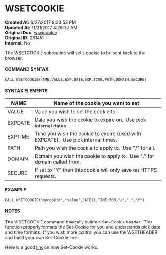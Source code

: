 # WSETCOOKIE

**Created At:** 6/27/2017 8:23:53 PM  
**Updated At:** 11/21/2017 4:26:37 AM  
**Original Doc:** [wsetcookie](https://docs.jbase.com/34473-docs/wsetcookie)  
**Original ID:** 261451  
**Internal:** No  


The WSETCOOKIE subroutine will set a cookie to be sent back to the browser.

#### **COMMAND SYNTAX**

```
CALL WSETCOOKIE(NAME,VALUE,EXP.DATE,EXP.TIME,PATH,DOMAIN,SECURE)
```

#### **SYNTAX ELEMENTS**


| NAME | Name of the cookie you want to set |
| --- | --- |
| VALUE | Value you wish to set the cookie to |
| EXPDATE | Date you wish the cookie to expire on.  Use pick internal dates. |
| EXPTIME | Time you wish the cookie to expire (used with EXPDATE).  Use pick internal times. |
| PATH | Path you wish the cookie to apply to.  Use "/" for all. |
| DOMAIN | Domain you wish the cookie to apply to.  Use "." for domain called from. |
| SECURE | If set to "Y" then this cookie will only save on HTTPS requests. |


#### EXAMPLE

```
CALL WSETCOOKIE("mycookie","value",DATE(),TIME+300,"/",".","Y")
```

#### NOTES

The WSETCOOKIE command basically builds a Set-Cookie header.  This function properly formats the Set-Cookie for you and understands pick date and time formats.  If you wish more control you can use the WSETHEADER and build your own Set-Cookie line.

Here is a good [link](https://developer.mozilla.org/en-US/docs/Web/HTTP/Headers/Set-Cookie "Link to Set-Cookie documentation") on how Set-Cookie works.

